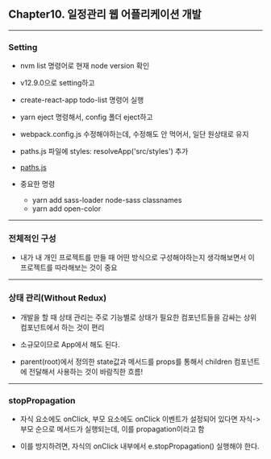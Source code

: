 ## Chapter10. 일정관리 웹 어플리케이션 개발

---
### Setting

* nvm list 명령어로 현재 node version 확인
* v12.9.0으로 setting하고
* create-react-app todo-list 명령어 실행
* yarn eject 명령해서, config 폴더 eject하고
* webpack.config.js 수정해야하는데, 수정해도 안 먹어서, 일단 원상태로 유지
* paths.js 파일에  styles: resolveApp('src/styles') 추가
* [paths.js](../todo-list/config/paths.js)

* 중요한 명령
    * yarn add sass-loader node-sass classnames
    * yarn add open-color

---
### 전체적인 구성

* 내가 내 개인 프로젝트를 만들 때 어떤 방식으로 구성해야하는지 생각해보면서 이 프로젝트를 따라해보는 것이 중요

---
### 상태 관리(Without Redux)

* 개발을 할 때 상태 관리는 주로 기능별로 상태가 필요한 컴포넌트들을 감싸는 상위 컴포넌트에서 하는 것이 편리

* 소규모이므로 App에서 해도 된다. 

* parent(root)에서 정의한 state값과 메서드를 props를 통해서 children 컴포넌트에 전달해서 사용하는 것이 바람직한 흐름!

---
### stopPropagation

* 자식 요소에도 onClick, 부모 요소에도 onClick 이벤트가 설정되어 있다면 자식->부모 순으로 메서드가 실행되는데, 이를 propagation이라고 함

* 이를 방지하려면, 자식의 onClick 내부에서 e.stopPropagation() 실행해야 한다.
